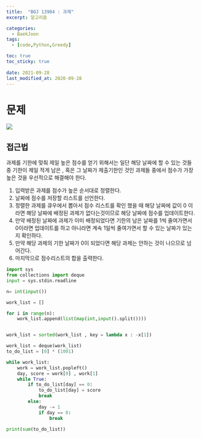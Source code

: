 ```yaml
---
title:  "BOJ 13904 : 과제"
excerpt: 알고리즘

categories:
  - BaekJoon
tags:
  - [code,Python,Greedy]

toc: true
toc_sticky: true
 
date: 2021-09-28
last_modified_at: 2020-09-28
---
```


# 문제

![](/yuhyeongeun-kor.github.com/assets/images/09-28-09-92.png)

## 접근법
과제를 기한에 맞춰 제일 높은 점수를 얻기 위해서는 일단 해당 날짜에 할 수 있는 것들중 기한이 제일 적게 남은 , 혹은 그 날짜가 제출기한인 것인 과제들 중에서 점수가 가장 높은 것을 우선적으로 해결해야 한다.

1. 입력받은 과제를 점수가 높은 순서대로 정렬한다. 
2. 날짜에 점수를 저장할 리스트를 선언한다.
3. 정렬한 과제를 큐우에서 뽑아서 점수 리스트를 확인 했을 때 해당 날짜에 값이 0 이라면 해당 날짜에 배정된 과제가 없다는것이므로 해당 날짜에 점수를 업데이트한다.
4. 만약 배정된 날짜에 과제가 이미 배정되었다면 기한의 남은 날짜를 1씩 줄여가면서 0이라면 업데이트를 하고 아니라면 계속 1일씩 줄여가면서 할 수 있는 날짜가 있는지 확인하다.
5. 만약 해당 과제의 기한 날짜가 0이 되었다면 해당 과제는 안하는 것이 나으므로 넘어간다.
6. 마지막으로 점수리스트의 합을 출력한다. 
``` python
import sys
from collections import deque
input = sys.stdin.readline

n= int(input())

work_list = []

for i in range(n):
    work_list.append(list(map(int,input().split())))


work_list = sorted(work_list , key = lambda x : -x[1])

work_list = deque(work_list)
to_do_list = [0] * (1001)

while work_list:
    work = work_list.popleft()
    day, score = work[0] , work[1]
    while True:
        if to_do_list[day] == 0:
            to_do_list[day] = score
            break
        else:
            day -= 1
            if day == 0:
                break

print(sum(to_do_list))

```


